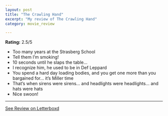 ```yaml
---
layout: post
title: "The Crawling Hand"
excerpt: "My review of The Crawling Hand"
category: movie_review

---
```


**Rating:** 2.5/5

* Too many years at the Strasberg School
* Tell them I’m smoking!
* 10 seconds until he slaps the table…
* I recognize him, he used to be in Def Leppard
* You spend a hard day loading bodies, and you get one more than you bargained for… it’s Miller time
* That’s when sirens were sirens… and headlights were headlights… and hats were hats
* Nice swoon!

<hr>

[See Review on Letterboxd](https://boxd.it/4wa98j)
